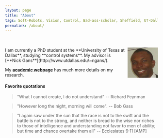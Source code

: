 ```yaml
---
layout: page
title: "About"
tags: Soft-Robots, Vision, Control, Bad-ass-scholar, Sheffield, UT-Dallas, Research-Assistant, Teaching-Assistant, RoboTec-Lab.
permalink: /about/
---
```


<br>
<br>

<img src="/downloads/Pat.jpg" alt="Me" align="right" style="width:100px;height:100px;">
I am currently a PhD student at the **University of Texas at Dallas**, studying **control systems**. My advisor is [**Nick Gans**](http://www.utdallas.edu/~ngans/).

My [**academic webpage**](http://www.utdallas.edu/~opo140030/) has much more details on my research.

#### Favorite quotations

> "What I cannot create, I do not understand"
                      -- Richard Feynman

> "However long the night, morning will come".
                      -- Bob Gass

> "I again saw under the sun that the race is not to the swift and the battle is not to the strong,
and neither is bread to the wise nor riches to those of intelligence and understanding not favor to men of ability; but time and chance overtake them all" -- Ecclesiates 9:11 [AMP]

